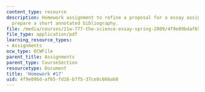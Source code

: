 ```yaml
---
content_type: resource
description: Homework assignment to refine a proposal for a essay assignment, and
  prepare a short annotated bibliography.
file: /media/courses/21w-777-the-science-essay-spring-2009/4f9e09bdaf65fd18b7f537ce8c666ab8_MIT21W_777s09_assn16_hw17.pdf
file_type: application/pdf
learning_resource_types:
- Assignments
ocw_type: OCWFile
parent_title: Assignments
parent_type: CourseSection
resourcetype: Document
title: 'Homework #17'
uid: 4f9e09bd-af65-fd18-b7f5-37ce8c666ab8
---
```

